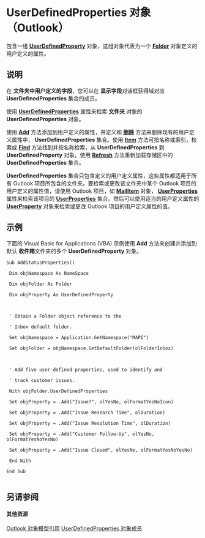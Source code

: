 
# UserDefinedProperties 对象 （Outlook）

包含一组  **[UserDefinedProperty](aebe38db-0ff9-79d2-b5a7-751fea7c97f3.md)** 对象，这组对象代表为一个 **[Folder](3cf6cda8-6d70-666e-2643-9d9c5b9cacfc.md)** 对象定义的用户定义的属性。


## 说明

在 **文件夹中用户定义的字段**，您可以在 **显示字段**对话框获得域对应 **UserDefinedProperties** 集合的成员。

使用 **[UserDefinedProperties](4293bcb8-855e-4c6d-9718-ba8c5862b3bd.md)** 属性来检索 **文件夹** 对象的 **UserDefinedProperties** 对象。

使用 **[Add](e033b27e-101d-4ef8-ed84-790fd9e6107a.md)** 方法添加到用户定义的属性，并定义和 **[删除](69bfb78a-0add-2c28-99e5-50a6686c7790.md)** 方法来删除现有的用户定义属性中， **UserDefinedProperties** 集合。使用 **[Item](45f5ec00-00c6-2e90-68bc-6bcab79cada6.md)** 方法可按名称或索引，检索或 **[Find](1f4ddf1f-b36d-e852-17ff-700708893a30.md)** 方法找到并按名称检索，从 **UserDefinedProperties** 到 **UserDefinedProperty** 对象。使用 **[Refresh](d8db8703-b1e4-4b1f-cdbe-099996830c26.md)** 方法重新加载存储区中的 **UserDefinedProperties** 集合。

 **UserDefinedProperties** 集合只包含定义的用户定义属性，这些属性都适用于所有 Outlook 项目所包含的文件夹。要检索或更改该文件夹中某个 Outlook 项目的用户定义的属性值，请使用 Outlook 项目，如 **[MailItem](14197346-05d2-0250-fa4c-4a6b07daf25f.md)** 对象， **[UserProperties](702ae502-d427-eeaf-ddd0-ff9749e7148c.md)** 属性来检索该项目的 **[UserProperties](20b49c86-d74f-9bda-382c-559af278c148.md)** 集合。然后可以使用适当的用户定义属性的 **[UserProperty](c94f642f-4368-d775-a79f-ce6c39bfe1fd.md)** 对象来检索或更改 Outlook 项目的用户定义属性的值。


## 示例

下面的 Visual Basic for Applications (VBA) 示例使用 **Add** 方法来创建并添加到默认 **收件箱**文件夹的多个 **UserDefinedProperty** 对象。


```
Sub AddStatusProperties() 
 
 Dim objNamespace As NameSpace 
 
 Dim objFolder As Folder 
 
 Dim objProperty As UserDefinedProperty 
 
 
 
 ' Obtain a Folder object reference to the 
 
 ' Inbox default folder. 
 
 Set objNamespace = Application.GetNamespace("MAPI") 
 
 Set objFolder = objNamespace.GetDefaultFolder(olFolderInbox) 
 
 
 
 ' Add five user-defined properties, used to identify and 
 
 ' track customer issues. 
 
 With objFolder.UserDefinedProperties 
 
 Set objProperty = .Add("Issue?", olYesNo, olFormatYesNoIcon) 
 
 Set objProperty = .Add("Issue Research Time", olDuration) 
 
 Set objProperty = .Add("Issue Resolution Time", olDuration) 
 
 Set objProperty = .Add("Customer Follow-Up", olYesNo, olFormatYesNoYesNo) 
 
 Set objProperty = .Add("Issue Closed", olYesNo, olFormatYesNoYesNo) 
 
 End With 
 
End Sub 
 

```


## 另请参阅


#### 其他资源


[Outlook 对象模型引用](http://msdn.microsoft.com/library/73221b13-d8d8-99b8-3394-b95dbbfd5ddc%28Office.15%29.aspx)
[UserDefinedProperties 对象成员](127bf216-9c55-db30-086e-6b33f0660ab2.md)